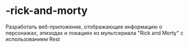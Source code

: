 # -rick-and-morty
 Разработать веб-приложение, отображающее информацию о персонажах, эпизодах и локациях из мультсериала "Rick and Morty" с использованием Rest
